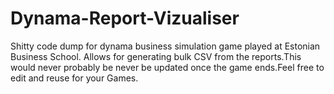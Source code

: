 # Dynama-Report-Vizualiser
Shitty code dump for dynama business simulation game played at Estonian Business School. Allows for generating bulk CSV from the reports.This would never probably be never be updated once the game ends.Feel free to edit and reuse for your Games.
